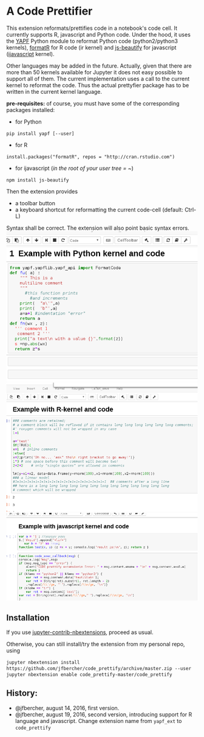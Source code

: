 # A Code Prettifier

This extension reformats/prettifies code in a notebook's code cell. 
It currently supports R, javascript and Python code. 
Under the hood, it uses the [YAPF](https://github.com/google/yapf) Python module to reformat Python code (python2/python3 kernels), [formatR](http://yihui.name/formatR/) for R code (ir kernel) and [js-beautify](https://github.com/beautify-web/js-beautify) for javascript ([ijavascript](http://n-riesco.github.io/ijavascript/) kernel). 

Other languages may be added in the future. Actually, given that there are more than 50 kernels available for Jupyter it does not easy possible to support all of them. The current implementation uses a call to the current kernel to reformat the code. Thus the actual prettyfier package has to be written in the current kernel language. 

**pre-requisites:** of course, you must have some of the corresponding packages installed:

- for Python 
```
pip install yapf [--user]
``` 
- for R
```
install.packages("formatR", repos = "http://cran.rstudio.com")
``` 
- for ijavascript (*in the root of your user tree = ~*)
```
npm install js-beautify
``` 

Then the extension provides

- a toolbar button
- a keyboard shortcut for reformatting the current code-cell (default: Ctrl-L)

Syntax shall be correct. The extension will also point basic syntax errors. 
![](demo-py.gif)
![](demo-R.gif)
![](demo-jv.gif)




Installation
------------

If you use [jupyter-contrib-nbextensions](https://github.com/ipython-contrib/jupyter_contrib_nbextensions), proceed as usual. 

Otherwise, you can still install/try the extension from my personal repo, using
```
jupyter nbextension install https://github.com/jfbercher/code_prettify/archive/master.zip --user
jupyter nbextension enable code_prettify-master/code_prettify
```


History: 
---------

- @jfbercher, august 14, 2016, first version. 
- @jfbercher, august 19, 2016, second version, introducing support for R language and javascript. Change extension name from `yapf_ext` to `code_prettify` 